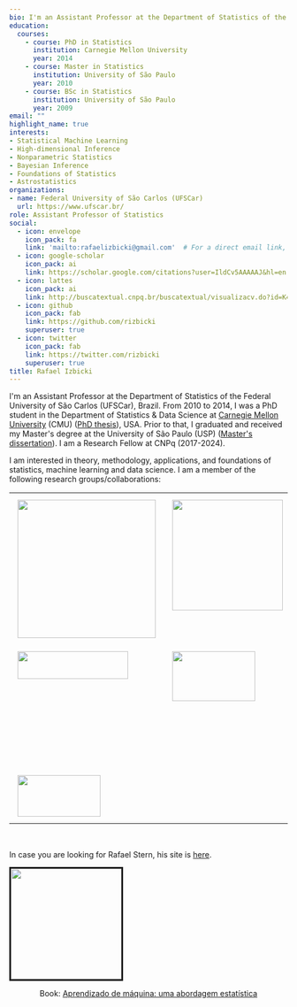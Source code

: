 ```yaml
---
bio: I'm an Assistant Professor at the Department of Statistics of the Federal University of São Carlos (UFSCar), Brazil. From 2010 to 2014, I was a PhD student in the  Department of Statistics & Data Science at [Carnegie Mellon University](http://www.stat.cmu.edu/), USA. Prior to that, I graduated and received by Master's degree at the University of São Paulo (USP). I am a Research Fellow at CNPq (2017-2024). 
education:
  courses:
    - course: PhD in Statistics 
      institution: Carnegie Mellon University
      year: 2014
    - course: Master in Statistics 
      institution: University of São Paulo
      year: 2010
    - course: BSc in Statistics
      institution: University of São Paulo
      year: 2009
email: ""
highlight_name: true
interests:
- Statistical Machine Learning
- High-dimensional Inference
- Nonparametric Statistics
- Bayesian Inference
- Foundations of Statistics
- Astrostatistics
organizations:
- name: Federal University of São Carlos (UFSCar)
  url: https://www.ufscar.br/
role: Assistant Professor of Statistics
social:
  - icon: envelope
    icon_pack: fa
    link: 'mailto:rafaelizbicki@gmail.com'  # For a direct email link, use "mailto:test@example.org".
  - icon: google-scholar
    icon_pack: ai
    link: https://scholar.google.com/citations?user=IldCv5AAAAAJ&hl=en
  - icon: lattes
    icon_pack: ai
    link: http://buscatextual.cnpq.br/buscatextual/visualizacv.do?id=K4269225J9
  - icon: github
    icon_pack: fab
    link: https://github.com/rizbicki
    superuser: true
  - icon: twitter
    icon_pack: fab
    link: https://twitter.com/rizbicki
    superuser: true
title: Rafael Izbicki
---
```


I'm an Assistant Professor at the Department of Statistics of the Federal University of São Carlos (UFSCar), Brazil. From 2010 to 2014, I was a PhD student in the  Department of Statistics & Data Science at [Carnegie Mellon University](http://www.stat.cmu.edu/) (CMU) ([PhD thesis](../../IzbickiThesis.pdf)), USA. Prior to that, I graduated and received my Master's degree at the University of São Paulo (USP) ([Master's dissertation](../../DissertacaoIzbicki.pdf)). I am a Research Fellow at CNPq (2017-2024). 

I am interested in theory, methodology, applications, and foundations of statistics, machine learning and data science.
I am a member of the following research groups/collaborations:

<style type="text/css">
  td {
    padding: 12px 15px;
  }
}
</style>
 
<table>
  <tr>
    <td valign="top"><a href = "http://www.small.ufscar.br/"><img src="https://www.small-lab.science/figures/logo.png" width="250"></a></td>
    <td valign="top"><a href = "http://www.gis.des.ufscar.br/index.php"><img src="../img/gis" width="200"></a></td>
    <td valign="top"><a href = "https://www.splus.iag.usp.br/"><img src="https://www.splus.iag.usp.br/wp-content/themes/splus-theme/img/splus-cropped@2x.png" width="200"></a></td>
  </tr>
  
  <tr>
  <td valign="top"><a href = "https://www.stat.cmu.edu/stamps/"><img src="../img/stamps.png" style="width: 200px; height: 50px;"></a></td>
    <td valign="top"><a href = "https://www.taxep.ufscar.br/"><img src="https://www.taxep.ufscar.br/@@site-logo/taxep-logo-square-100px.png" 
     style="width: 150px; height: 90px;"></a></td>
    <td valign="top"><a href = "https://bpg-lsst-dev.linea.org.br/"><img src="https://bpg-lsst.linea.org.br/wp-content/themes/lsst-brazil/imagens/Brazil_LSSTLogo_b_small.png" width="200"></a></td>
  </tr>
  
  <tr>
  <td valign="top"><a href = "https://www.cin.ufpe.br/~iaia/"><img src="https://www.cin.ufpe.br/~iaia/index_files/image001.png" style="width: 150px; height: 75px;"></a></td>
  </tr>
</table>
<br>

In case you are looking for Rafael Stern, his site is [here](http://www.rafaelstern.science).


<a href="/ame"><img src="img/ame.png" alt="" width="200px" style="float: center" border="3"/></a>
<div style="text-align: center;">
Book: <a href="/ame">Aprendizado de máquina: uma abordagem estatística</a>
</div>

<!-- Google tag (gtag.js) -->
<script async src="https://www.googletagmanager.com/gtag/js?id=G-8F80C9P3HV"></script>
<script>
  window.dataLayer = window.dataLayer || [];
  function gtag(){dataLayer.push(arguments);}
  gtag('js', new Date());

  gtag('config', 'G-8F80C9P3HV');
</script>
